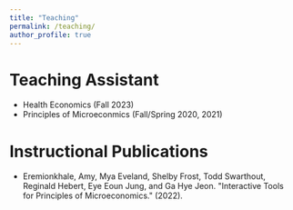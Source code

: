 ```yaml
---
title: "Teaching"
permalink: /teaching/
author_profile: true
---
```


# Teaching Assistant
* Health Economics (Fall 2023)
* Principles of Microeconmics (Fall/Spring 2020, 2021)

# Instructional Publications
* Eremionkhale, Amy, Mya Eveland, Shelby Frost, Todd Swarthout, Reginald Hebert, Eye Eoun Jung, and Ga Hye Jeon. "Interactive Tools for Principles of Microeconomics." (2022).
